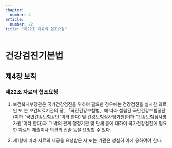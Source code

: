 ```yaml
---
chapter:
  number: 4
article:
  number: 22
title: "제22조 자료의 협조요청"
---
```

# 건강검진기본법

## 제4장 보칙

### 제22조 자료의 협조요청

1. 보건복지부장관은 국가건강검진을 위하여 필요한 경우에는 건강검진을 실시한 의료인 또
는 보건의료기관의 장, 「국민건강보험법」에 따라 설립된 국민건강보험공단(이하 “국민건강보험공단”이라 한다) 및 건강보험심사평가원(이하 “건강보험심사평가원”이라 한다)과 그 밖의 관계 행정기관 및 단체 등에 대하여 국가건강검진에 필요한 자료의 제출이나 의견의 진술 등을 요청할 수 있다.

2. 제1항에 따라 자료의 제공을 요청받은 자 또는 기관은 성실히 이에 응하여야 한다.
